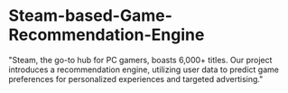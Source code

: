# Steam-based-Game-Recommendation-Engine
"Steam, the go-to hub for PC gamers, boasts 6,000+ titles. Our project introduces a recommendation engine, utilizing user data to predict game preferences for personalized experiences and targeted advertising."
